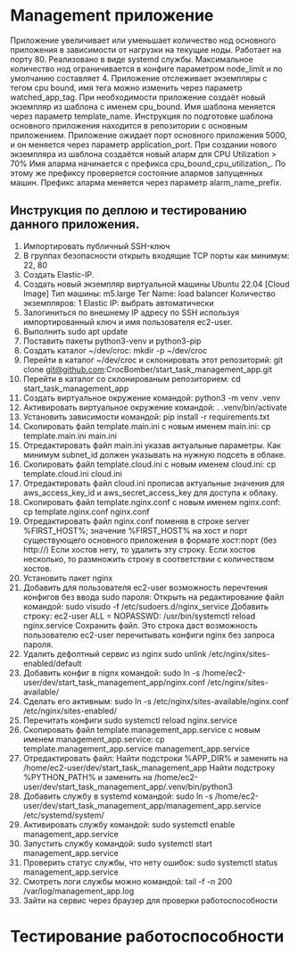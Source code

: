 # Management приложение

Приложение увеличивает или уменьшает количество нод основного приложения в зависимости от нагрузки на текущие ноды.
Работает на порту 80.
Реализовано в виде systemd службы.
Максимальное количество нод ограничивается в конфиге параметром node_limit и по умолчанию составляет 4.
Приложение отслеживает экземпляры с тегом cpu bound, имя тега можно изменить через параметр watched_app_tag.
При необходимости приложение создаёт новый экземпляр из шаблона с именем cpu_bound. Имя шаблона меняется через параметр template_name.
Инструкция по подготовке шаблона основного приложения находится в репозитории с основным приложением.
Приложение ожидает порт основного приложения 5000, и он меняется через параметр application_port.
При создании нового экземпляра из шаблона создаётся новый аларм для CPU Utilization > 70%
Имя аларма начинается с префикса cpu_bound_cpu_utilization_. По этому же префиксу проверяется состояние алармов запущенных машин.
Префикс аларма меняется через параметр alarm_name_prefix.


## Инструкция по деплою и тестированию данного приложения.

1. Импортировать публичный SSH-ключ
2. В группах безопасности открыть входящие TCP порты как минимум: 22, 80
3. Создать Elastic-IP.
4. Создать новый экземпляр виртуальной машины Ubuntu 22.04 [Cloud Image]
Тип машины: m5.large
Тег Name: load balancer
Количество экземпляров: 1
Elastic IP: выбрать автоматически
5. Залогиниться по внешнему IP адресу по SSH используя импортированный ключ и имя пользователя ec2-user.
6. Выполнить sudo apt update
7. Поставить пакеты python3-venv и python3-pip
8. Создать каталог ~/dev/croc: mkdir -p ~/dev/croc
9. Перейти в каталог ~/dev/croc и склонировать этот репозиторий: git clone git@github.com:CrocBomber/start_task_management_app.git
10. Перейти в каталог со склонированым репозиторием: cd start_task_management_app
11. Создать виртуальное окружение командой: python3 -m venv .venv
12. Активировать виртуальное окружение командой: . .venv/bin/activate
13. Установить зависимости командой: pip install -r requirements.txt
14. Скопировать файл template.main.ini с новым именем main.ini: cp template.main.ini main.ini
15. Отредактировать файл main.ini указав актуальные параметры. Как минимум subnet_id должен указывать на нужную подсеть в облаке.
16. Скопировать файл template.cloud.ini с новым именем cloud.ini: cp template.cloud.ini cloud.ini
17. Отредактировать файл cloud.ini прописав актуальные значения для aws_access_key_id и aws_secret_access_key для доступа к облаку.
18. Скопировать файл template.nginx.conf с новым именем nginx.conf: cp template.nginx.conf nginx.conf
19. Отредактировать файл nginx.conf поменяв в строке server %FIRST_HOST%; значение %FIRST_HOST% на хост и порт существующего основного приложения в формате хост:порт (без http://)
Если хостов нету, то удалить эту строку. Если хостов несколько, то размножить строку в соответствии с количеством хостов.
20. Установить пакет nginx
21. Добавить для пользователя ec2-user возможность перечтения конфигов без ввода sudo пароля:
Открыть на редактирование файл командой: sudo visudo -f /etc/sudoers.d/nginx_service
Добавить строку: ec2-user ALL = NOPASSWD: /usr/bin/systemctl reload nginx.service
Сохранить файл.
Это строка даст возможность пользователю ec2-user перечитывать конфиги nginx без запроса пароля.
22. Удалить дефолтный сервис из nginx sudo unlink /etc/nginx/sites-enabled/default 
23. Добавить конфиг в nignx командой: sudo ln -s /home/ec2-user/dev/start_task_management_app/nginx.conf /etc/nginx/sites-available/
24. Сделать его активным: sudo ln -s /etc/nginx/sites-available/nginx.conf /etc/nginx/sites-enabled/
25. Перечитать конфиги sudo systemctl reload nginx.service
26. Скопировать файл template.management_app.service с новым именем management_app.service: cp template.management_app.service management_app.service
27. Отредактировать файл:
Найти подстроки %APP_DIR% и заменить на /home/ec2-user/dev/start_task_management_app
Найти подстроку %PYTHON_PATH% и заменить на /home/ec2-user/dev/start_task_management_app/.venv/bin/python3
28. Добавить службу в systemd командой: sudo ln -s /home/ec2-user/dev/start_task_management_app/management_app.service /etc/systemd/system/
29. Активировать службу командой: sudo systemctl enable management_app.service
30. Запустить службу командой: sudo systemctl start management_app.service
31. Проверить статус службы, что нету ошибок: sudo systemctl status management_app.service
32. Смотреть логи службы можно командой: tail -f -n 200 /var/log/management_app.log
33. Зайти на сервис через браузер для проверки работоспособности


# Тестирование работоспособности
